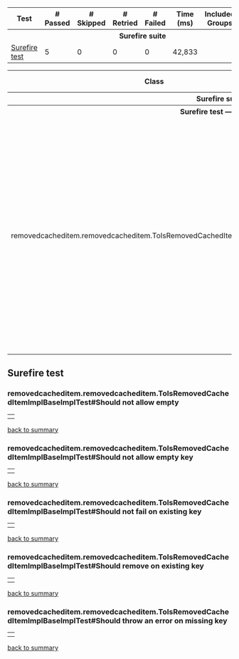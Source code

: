
<table>
<tr><th>Test</th><th># Passed</th><th># Skipped</th><th># Retried</th><th># Failed</th><th>Time (ms)</th><th>Included Groups</th><th>Excluded Groups</th></tr>
<tr><th colspan="8">Surefire suite</th></tr>
<tr><td><a href="#t0">Surefire test</a></td><td class="num">5</td><td class="num">0</td><td class="num">0</td><td class="num">0</td><td class="num">42,833</td><td></td><td></td></tr>
</table>
<table id='summary'><thead><tr><th>Class</th><th>Method</th><th>Start</th><th>Time (ms)</th></tr></thead><tbody><tr><th colspan="4">Surefire suite</th></tr></tbody><tbody id="t0"><tr><th colspan="4">Surefire test &#8212; passed</th></tr><tr class="passedeven"><td rowspan="5">removedcacheditem.removedcacheditem.ToIsRemovedCachedItemImplBaseImplTest</td><td><a href="#m0">Should not allow empty</a></td><td rowspan="1">1588495531972</td><td rowspan="1">42221</td></tr><tr class="passedeven"><td><a href="#m1">Should not allow empty key</a></td><td rowspan="1">1588495531974</td><td rowspan="1">42389</td></tr><tr class="passedeven"><td><a href="#m2">Should not fail on existing key</a></td><td rowspan="1">1588495531976</td><td rowspan="1">42649</td></tr><tr class="passedeven"><td><a href="#m3">Should remove on existing key</a></td><td rowspan="1">1588495531977</td><td rowspan="1">42682</td></tr><tr class="passedeven"><td><a href="#m4">Should throw an error on missing key</a></td><td rowspan="1">1588495531975</td><td rowspan="1">42428</td></tr></tbody>
</table>
<h2>Surefire test</h2><h3 id="m0">removedcacheditem.removedcacheditem.ToIsRemovedCachedItemImplBaseImplTest#Should not allow empty</h3><table class="result"><tr><th class="invisible"/></tr></table><p class="totop"><a href="#summary">back to summary</a></p>
<h3 id="m1">removedcacheditem.removedcacheditem.ToIsRemovedCachedItemImplBaseImplTest#Should not allow empty key</h3><table class="result"><tr><th class="invisible"/></tr></table><p class="totop"><a href="#summary">back to summary</a></p>
<h3 id="m2">removedcacheditem.removedcacheditem.ToIsRemovedCachedItemImplBaseImplTest#Should not fail on existing key</h3><table class="result"><tr><th class="invisible"/></tr></table><p class="totop"><a href="#summary">back to summary</a></p>
<h3 id="m3">removedcacheditem.removedcacheditem.ToIsRemovedCachedItemImplBaseImplTest#Should remove on existing key</h3><table class="result"><tr><th class="invisible"/></tr></table><p class="totop"><a href="#summary">back to summary</a></p>
<h3 id="m4">removedcacheditem.removedcacheditem.ToIsRemovedCachedItemImplBaseImplTest#Should throw an error on missing key</h3><table class="result"><tr><th class="invisible"/></tr></table><p class="totop"><a href="#summary">back to summary</a></p>
